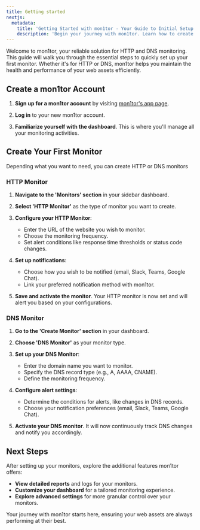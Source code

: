 ```yaml
---
title: Getting started
nextjs:
  metadata:
    title: 'Getting Started with mon1tor - Your Guide to Initial Setup'
    description: 'Begin your journey with mon1tor. Learn how to create your first DNS or HTTP monitor and set up your account with our easy-to-follow guide.'
---
```


Welcome to mon1tor, your reliable solution for HTTP and DNS monitoring. This guide will walk you through the essential steps to quickly set up your first monitor. Whether it's for HTTP or DNS, mon1tor helps you maintain the health and performance of your web assets efficiently.

## Create a mon1tor Account

1. **Sign up for a mon1tor account** by visiting [mon1tor's app page](https://app.mon1tor.com).

2. **Log in** to your new mon1tor account.

3. **Familiarize yourself with the dashboard**. This is where you'll manage all your monitoring activities.

## Create Your First Monitor

Depending what you want to need, you can create HTTP or DNS monitors

### HTTP Monitor

1. **Navigate to the 'Monitors' section** in your sidebar dashboard.

2. **Select 'HTTP Monitor'** as the type of monitor you want to create.

3. **Configure your HTTP Monitor**:

   - Enter the URL of the website you wish to monitor.
   - Choose the monitoring frequency.
   - Set alert conditions like response time thresholds or status code changes.

4. **Set up notifications**:

   - Choose how you wish to be notified (email, Slack, Teams, Google Chat).
   - Link your preferred notification method with mon1tor.

5. **Save and activate the monitor**. Your HTTP monitor is now set and will alert you based on your configurations.

### DNS Monitor

1. **Go to the 'Create Monitor' section** in your dashboard.

2. **Choose 'DNS Monitor'** as your monitor type.

3. **Set up your DNS Monitor**:

   - Enter the domain name you want to monitor.
   - Specify the DNS record type (e.g., A, AAAA, CNAME).
   - Define the monitoring frequency.

4. **Configure alert settings**:

   - Determine the conditions for alerts, like changes in DNS records.
   - Choose your notification preferences (email, Slack, Teams, Google Chat).

5. **Activate your DNS monitor**. It will now continuously track DNS changes and notify you accordingly.

## Next Steps

After setting up your monitors, explore the additional features mon1tor offers:

- **View detailed reports** and logs for your monitors.
- **Customize your dashboard** for a tailored monitoring experience.
- **Explore advanced settings** for more granular control over your monitors.

Your journey with mon1tor starts here, ensuring your web assets are always performing at their best.
